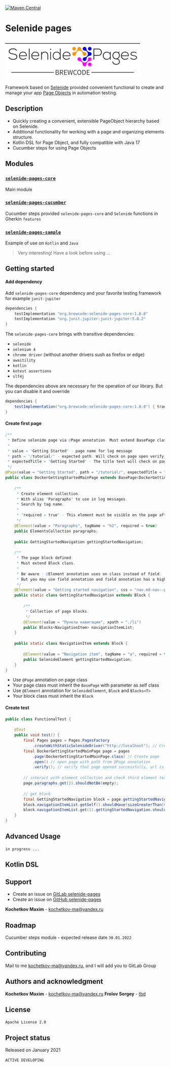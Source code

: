 [![Maven Central](https://img.shields.io/maven-central/v/org.brewcode/selenide-pages-core)](https://search.maven.org/#search|ga|1|selenide-pages-core)
# Selenide pages

![selenide pages](pages.png)
---

Framework based on [Selenide](https://github.com/selenide/selenide) provided convenient functional to create and manage
your app [Page Objects](https://www.selenium.dev/documentation/guidelines/page_object_models/) in automation testing.

## Description

- Quickly creating a convenient, extensible PageObject hierarchy based on Selenide.
- Additional functionality for working with a page and organizing elements structure.
- Kotlin DSL for Page Object, and fully compatible with Java 17
- Cucumber steps for using Page Objects

## Modules
### [`selenide-pages-core`](selenide-pages-core/README.md)
Main module

### [`selenide-pages-cucumber`](selenide-pages-cucumber/README.md)
Cucumber steps provided `selenide-pages-core` and `Selenide` functions in Gherkin `features` 

### [`selenide-pages-sample`](selenide-pages-sample/README.md)
Example of use on `Kotlin` and `Java`
> Very interesting! Have a look before using ...

## Getting started

#### Add dependency

Add `selenide-pages-core` dependency and your favorite testing framework for example `junit-jupiter` 
```groovy
dependencies {
    testImplementation "org.brewcode:selenide-pages-core:1.0.0"
    testImplementation "org.junit.jupiter:junit-jupiter:5.8.2"
}
```
The `selenide-pages-core` brings with transitive dependencies:
- `selenide`
- `selenium 4`
- `chrome driver` (without another drivers sush as firefox or edge)
- `awaitility`
- `kotlin`
- `kotest assertions`
- `slf4j`

The dependencies above are necessary for the operation of our library. But you can disable it and override 
```groovy
dependencies {
    testImplementation("org.brewcode:selenide-pages-core:1.0.0") { transitive false }
}
```

#### Create first page

```java
/**
 * Define selenide page via @Page annotation. Must extend BasePage class.
 * 
 * value = "Getting Started" - page name for log message
 * path = "/tutorial/" - expected path. Will check on page open verify, and will append when open this page
 * expectedTitle = "Getting Started" - The title text will check on page open verify
 */
@Page(value = "Getting Started", path = "/tutorial/", expectedTitle = "Getting Started")
public class DockerGettingStartedMainPage extends BasePage<DockerGettingStartedMainPage> {

    /**
     * Create element collection.
     * With alias "Paragraphs" to use in log messages.
     * Search by tag name.
     * 
     * "required = true" - This element must be visible on the page after loading. When you open the page, this element must be visible, otherwise an error will occur
     */
    @Element(value = "Paragraphs", tagName = "h2", required = true)
    public ElementsCollection paragraphs;

    public GettingStartedNavigation gettingStartedNavigation;

    /**
     * The page block defined.
     * Must extend Block class.
     * 
     * Be aware - @Element annotation uses on class instead of field. 
     * But you may use field annotation and field annotation has a higher priority.
     */
    @Element(value = "Getting started navigation", css = "nav.md-nav--primary>ul")
    public static class GettingStartedNavigation extends Block {

        /**
         * Collection of page blocks.
         */
        @Element(value = "Пункты навигации", xpath = "./li")
        public Blocks<NavigationItem> navigationItemList;
    }

    public static class NavigationItem extends Block {

        @Element(value = "Navigation item", tagName = "a", required = true)
        public SelenideElement gettingStartedNavigation;
    }
}
```

- Use `@Page` annotation on page class
- Your page class must inherit the `BasePage` with parameter as self class
- Use `@Element` annotation for `SelenideElement`, `Block` and `Blocks<T>`
- Your block class must inherit the `Block`

#### Create test

```java
public class FunctionalTest {

    @Test
    public void test() {
        final Pages pages = Pages.PagesFactory
            .createWithStaticSelenideDriver("http://localhost"); // Create Page Factory
        final DockerGettingStartedMainPage page = pages
            .page(DockerGettingStartedMainPage.class) // Create page
            .open() // open page with path from @Page annotation
            .verify(); // verify that page opened successfully, url is correct, title is expected, all required elements is displayed
        
        // interact with element collection and check third element text is not empty
        page.paragraphs.get(2).shouldNotBe(empty);

        // get block
        final GettingStartedNavigation block = page.gettingStartedNavigation;
        block.navigationItemList.getSelf().shouldHave(sizeGreaterThan(0)); // check that list is loaded
        block.navigationItemList.get(1).gettingStartedNavigation.should(appear); // get element and check
    }
}
```

## Advanced Usage

`in progress ...`

## Kotlin DSL

## Support

- Create an issue on [GitLab selenide-pages](https://gitlab.com/brewcode/selenide-pages)
- Create an issue on [GitHub selenide-pages](https://github.com/kochetkov-ma/selenide-pages)

**Kochetkov Maxim** - [kochetkov-ma@yandex.ru](mailto:kochetkov-ma@yandex.ru)

## Roadmap

Cucumber steps module - expected release date `30.01.2022`

## Contributing

Mail to me [kochetkov-ma@yandex.ru](mailto:kochetkov-ma@yandex.ru), and I will add you to GitLab Group

## Authors and acknowledgment

**Kochetkov Maxim** - [kochetkov-ma@yandex.ru](mailto:kochetkov-ma@yandex.ru)
**Frolov Sergey** - [tbd](mailto:tbd)

## License

`Apache License 2.0`

## Project status

Released on January 2021

`ACTIVE DEVELOPING`